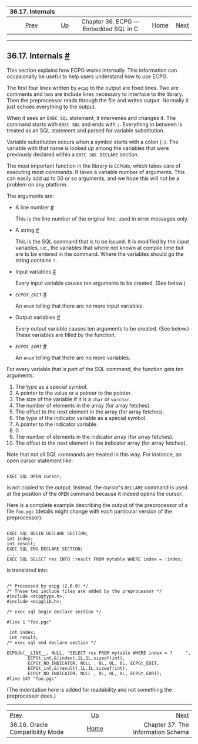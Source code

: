 

|                           36.17. Internals                          |                                                        |                                      |                                                       |                                                                       |
| :-----------------------------------------------------------------: | :----------------------------------------------------- | :----------------------------------: | ----------------------------------------------------: | --------------------------------------------------------------------: |
| [Prev](ecpg-oracle-compat.html "36.16. Oracle Compatibility Mode")  | [Up](ecpg.html "Chapter 36. ECPG — Embedded SQL in C") | Chapter 36. ECPG — Embedded SQL in C | [Home](index.html "PostgreSQL 17devel Documentation") |  [Next](information-schema.html "Chapter 37. The Information Schema") |

***

## 36.17. Internals [#](#ECPG-DEVELOP)

This section explains how ECPG works internally. This information can occasionally be useful to help users understand how to use ECPG.

The first four lines written by `ecpg` to the output are fixed lines. Two are comments and two are include lines necessary to interface to the library. Then the preprocessor reads through the file and writes output. Normally it just echoes everything to the output.

When it sees an `EXEC SQL` statement, it intervenes and changes it. The command starts with `EXEC SQL` and ends with `;`. Everything in between is treated as an SQL statement and parsed for variable substitution.

Variable substitution occurs when a symbol starts with a colon (`:`). The variable with that name is looked up among the variables that were previously declared within a `EXEC SQL DECLARE` section.

The most important function in the library is `ECPGdo`, which takes care of executing most commands. It takes a variable number of arguments. This can easily add up to 50 or so arguments, and we hope this will not be a problem on any platform.

The arguments are:

* A line number [#](#ECPG-DEVELOP-LINE-NUMBER)

    This is the line number of the original line; used in error messages only.

* A string [#](#ECPG-DEVELOP-STRING)

    This is the SQL command that is to be issued. It is modified by the input variables, i.e., the variables that where not known at compile time but are to be entered in the command. Where the variables should go the string contains `?`.

* Input variables [#](#ECPG-DEVELOP-INPUT-VARIABLES)

    Every input variable causes ten arguments to be created. (See below.)

* *`ECPGt_EOIT`* [#](#ECPG-DEVELOP-ECPGT-EOIT)

    An `enum` telling that there are no more input variables.

* Output variables [#](#ECPG-DEVELOP-OUTPUT-VARIABLES)

    Every output variable causes ten arguments to be created. (See below.) These variables are filled by the function.

* *`ECPGt_EORT`* [#](#ECPG-DEVELOP-ECPGT-EORT)

    An `enum` telling that there are no more variables.

For every variable that is part of the SQL command, the function gets ten arguments:

1. The type as a special symbol.
2. A pointer to the value or a pointer to the pointer.
3. The size of the variable if it is a `char` or `varchar`.
4. The number of elements in the array (for array fetches).
5. The offset to the next element in the array (for array fetches).
6. The type of the indicator variable as a special symbol.
7. A pointer to the indicator variable.
8. 0
9. The number of elements in the indicator array (for array fetches).
10. The offset to the next element in the indicator array (for array fetches).

Note that not all SQL commands are treated in this way. For instance, an open cursor statement like:

```

EXEC SQL OPEN cursor;
```

is not copied to the output. Instead, the cursor's `DECLARE` command is used at the position of the `OPEN` command because it indeed opens the cursor.

Here is a complete example describing the output of the preprocessor of a file `foo.pgc` (details might change with each particular version of the preprocessor):

```

EXEC SQL BEGIN DECLARE SECTION;
int index;
int result;
EXEC SQL END DECLARE SECTION;
...
EXEC SQL SELECT res INTO :result FROM mytable WHERE index = :index;
```

is translated into:

```

/* Processed by ecpg (2.6.0) */
/* These two include files are added by the preprocessor */
#include <ecpgtype.h>;
#include <ecpglib.h>;

/* exec sql begin declare section */

#line 1 "foo.pgc"

 int index;
 int result;
/* exec sql end declare section */
...
ECPGdo(__LINE__, NULL, "SELECT res FROM mytable WHERE index = ?     ",
        ECPGt_int,&(index),1L,1L,sizeof(int),
        ECPGt_NO_INDICATOR, NULL , 0L, 0L, 0L, ECPGt_EOIT,
        ECPGt_int,&(result),1L,1L,sizeof(int),
        ECPGt_NO_INDICATOR, NULL , 0L, 0L, 0L, ECPGt_EORT);
#line 147 "foo.pgc"
```

(The indentation here is added for readability and not something the preprocessor does.)

***

|                                                                     |                                                        |                                                                       |
| :------------------------------------------------------------------ | :----------------------------------------------------: | --------------------------------------------------------------------: |
| [Prev](ecpg-oracle-compat.html "36.16. Oracle Compatibility Mode")  | [Up](ecpg.html "Chapter 36. ECPG — Embedded SQL in C") |  [Next](information-schema.html "Chapter 37. The Information Schema") |
| 36.16. Oracle Compatibility Mode                                    |  [Home](index.html "PostgreSQL 17devel Documentation") |                                    Chapter 37. The Information Schema |

